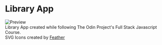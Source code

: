 # Library App


<img src="https://user-images.githubusercontent.com/80021258/185877269-6d4fd48d-589a-425c-bbbd-89e852145fae.png" alt="Preview" style="max-width: 20%; height: auto">
<br>
Library App created while following The Odin Project's Full Stack Javascript Course.<br>
SVG Icons created by <a href="https://feathericons.com">Feather</a>
